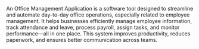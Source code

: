An Office Management Application is a software tool designed to streamline and automate day-to-day office operations, especially related to employee management. It helps businesses efficiently manage employee information, track attendance and leave, process payroll, assign tasks, and monitor performance—all in one place. This system improves productivity, reduces paperwork, and ensures better communication across teams.
